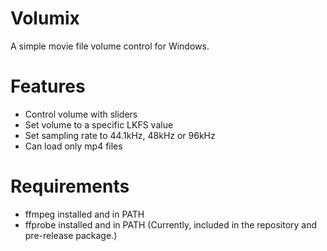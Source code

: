 # Volumix
A simple movie file volume control for Windows.

# Features
- Control volume with sliders
- Set volume to a specific LKFS value
- Set sampling rate to 44.1kHz, 48kHz or 96kHz
- Can load only mp4 files

# Requirements
- ffmpeg installed and in PATH
- ffprobe installed and in PATH
(Currently, included in the repository and pre-release package.)